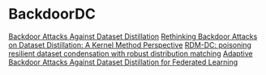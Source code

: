 # BackdoorDC
[Backdoor Attacks Against Dataset Distillation](https://www.ndss-symposium.org/wp-content/uploads/2023/02/ndss2023_f287_paper.pdf)
[Rethinking Backdoor Attacks on Dataset Distillation: A Kernel Method Perspective](https://openreview.net/forum?id=iCNOK45Csv)
[RDM-DC: poisoning resilient dataset condensation with robust distribution matching](https://proceedings.mlr.press/v216/zheng23a.html)
[Adaptive Backdoor Attacks Against Dataset Distillation for Federated Learning](https://ieeexplore.ieee.org/abstract/document/10622462)
